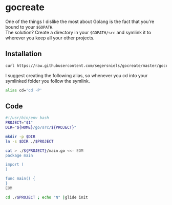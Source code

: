 # gocreate
One of the things I dislike the most about Golang is the fact that you're bound to your `$GOPATH`.  
The solution? Create a directory in your `$GOPATH/src` and symlink it to wherever you keep all your other projects.

## Installation
```bash
curl https://raw.githubusercontent.com/segersniels/gocreate/master/gocreate > /usr/local/bin/gocreate ; chmod +x /usr/local/bin/gocreate
```

I suggest creating the following alias, so whenever you cd into your symlinked folder you follow the symlink.

```bash
alias cd='cd -P'
```

## Code

```bash
#!/usr/bin/env bash
PROJECT="$1"
DIR="${HOME}/go/src/${PROJECT}"

mkdir -p $DIR
ln -s $DIR ./$PROJECT

cat > ./${PROJECT}/main.go <<- EOM
package main

import (
)

func main() {
}
EOM

cd ./$PROJECT ; echo "N" |glide init
```
